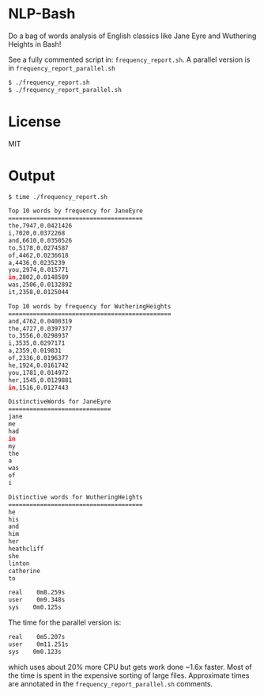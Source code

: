 NLP-Bash
========

Do a bag of words analysis of English classics like Jane Eyre and Wuthering Heights in Bash!

See a fully commented script in: `frequency_report.sh`. A parallel version is in `frequency_report_parallel.sh`

```bash
$ ./frequency_report.sh
$ ./frequency_report_parallel.sh
```

License
=======

MIT

Output
======

```bash
$ time ./frequency_report.sh

Top 10 words by frequency for JaneEyre
======================================
the,7947,0.0421426
i,7020,0.0372268
and,6610,0.0350526
to,5178,0.0274587
of,4462,0.0236618
a,4436,0.0235239
you,2974,0.015771
in,2802,0.0148589
was,2506,0.0132892
it,2358,0.0125044

Top 10 words by frequency for WutheringHeights
==============================================
and,4762,0.0400319
the,4727,0.0397377
to,3556,0.0298937
i,3535,0.0297171
a,2359,0.019831
of,2336,0.0196377
he,1924,0.0161742
you,1781,0.014972
her,1545,0.0129881
in,1516,0.0127443

DistinctiveWords for JaneEyre
=============================
jane
me
had
in
my
the
a
was
of
i

Distinctive words for WutheringHeights
======================================
he
his
and
him
her
heathcliff
she
linton
catherine
to

real    0m8.259s
user    0m9.348s
sys    0m0.125s
```

The time for the parallel version is:

```bash
real    0m5.207s
user    0m11.251s
sys    0m0.123s
```

which uses about 20% more CPU but gets work done ~1.6x faster. Most of the time
is spent in the expensive sorting of large files.
Approximate times are annotated in the `frequency_report_parallel.sh` comments.
